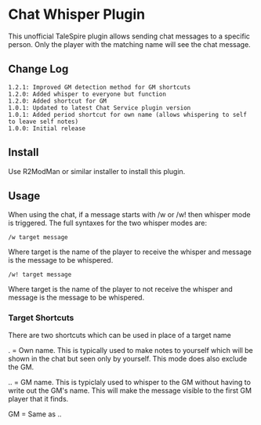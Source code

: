 # Chat Whisper Plugin

This unofficial TaleSpire plugin allows sending chat messages to a specific person. Only the player
with the matching name will see the chat message.
 
## Change Log

```
1.2.1: Improved GM detection method for GM shortcuts
1.2.0: Added whisper to everyone but function
1.2.0: Added shortcut for GM
1.0.1: Updated to latest Chat Service plugin version
1.0.1: Added period shortcut for own name (allows whispering to self to leave self notes)
1.0.0: Initial release
```

## Install

Use R2ModMan or similar installer to install this plugin.
   
## Usage

When using the chat, if a message starts with /w or /w! then whisper mode is triggered. The full syntaxes
for the two whisper modes are:

```/w target message```

Where target is the name of the player to receive the whisper and message is the message to be whispered.

```/w! target message```

Where target is the name of the player to not receive the whisper and message is the message to be whispered.

### Target Shortcuts

There are two shortcuts which can be used in place of a target name

. = Own name. This is typically used to make notes to yourself which will be shown in the chat but seen only
    by yourself. This mode does also exclude the GM.

.. = GM name. This is typiclaly used to whisper to the GM without having to write out the GM's name. This will
   make the message visible to the first GM player that it finds.

GM = Same as ..
   
